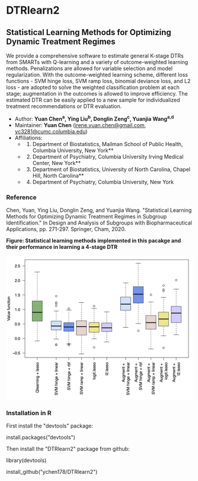 # DTRlearn2

## Statistical Learning Methods for Optimizing Dynamic Treatment Regimes

We provide a comprehensive software to estimate general K-stage DTRs from SMARTs with Q-learning and a variety of outcome-weighted learning methods. Penalizations are allowed for variable selection and model regularization. With the outcome-weighted learning scheme, different loss functions - SVM hinge loss, SVM ramp loss, binomial deviance loss, and L2 loss - are adopted to solve the weighted classification problem at each stage; augmentation in the outcomes is allowed to improve efficiency. The estimated DTR can be easily applied to a new sample for individualized treatment recommendations or DTR evaluation.

- Author: **Yuan Chen<sup>a</sup>, Ying Liu<sup>b</sup>, Donglin Zeng<sup>c</sup>, Yuanjia Wang<sup>a,d</sup>** 
- Maintainer: **Yuan Chen** (<irene.yuan.chen@gmail.com>, <yc3281@cumc.columbia.edu>)
- Affiliations: 
  + 1. Department of Biostatistics, Mailman School of Public Health, Columbia University, New York**
  + 2. Department of Psychiatry, Columbia University Irving Medical Center, New York**
  + 3. Department of Biostatistics, University of North Carolina, Chapel Hill, North Carolina**
  + 4. Department of Psychiatry, Columbia University, New York

### Reference
Chen, Yuan, Ying Liu, Donglin Zeng, and Yuanjia Wang. "Statistical Learning Methods for Optimizing Dynamic Treatment Regimes in Subgroup Identification." In Design and Analysis of Subgroups with Biopharmaceutical Applications, pp. 271-297. Springer, Cham, 2020.



**Figure: Statistical learning methods implemented in this pacakge and their performance in learning a 4-stage DTR**
<p align="center">
<img src="https://github.com/ychen178/DTRlearn2/blob/master/boxplot2_sim42.png" width="600">
</p>


### Installation in R
First install the "devtools" package:

install.packages("devtools")

Then install the "DTRlearn2" package from github:

library(devtools)

install_github("ychen178/DTRlearn2")
